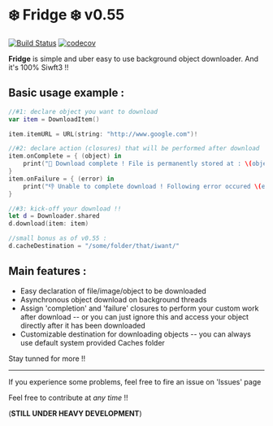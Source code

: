# ❄️ Fridge ❄️ v0.55
[![Build Status](https://travis-ci.org/vexy/Fridge.svg?branch=master)](https://travis-ci.org/vexy/Fridge)
[![codecov](https://codecov.io/gh/vexy/Fridge/branch/master/graph/badge.svg)](https://codecov.io/gh/vexy/Fridge)

**Fridge** is simple and uber easy to use background object downloader. And it's 100% Siwft3 !!


## Basic usage example :

```Swift
//#1: declare object you want to download
var item = DownloadItem()

item.itemURL = URL(string: "http://www.google.com")!

//#2: declare action (closures) that will be performed after download  (psst.. things will work just fine even if you don't do this !! 😜)
item.onComplete = { (object) in
    print("💪 Download complete ! File is permanently stored at : \(object.absoluteString)")
}
item.onFailure = { (error) in
    print("👎 Unable to complete download ! Following error occured \(error.localizedDescription)")
}

//#3: kick-off your download !!
let d = Downloader.shared
d.download(item: item)

//small bonus as of v0.55 :
d.cacheDestination = "/some/folder/that/iwant/"
```


## Main features :
- Easy declaration of file/image/object to be downloaded
- Asynchronous object download on background threads
- Assign 'completion' and 'failure' closures to perform your custom work after download
  --  or you can just ignore this and access your object directly after it has been downloaded
- Customizable destination for downloading objects
  -- you can always use default system provided Caches folder

Stay tunned for more !!


---
If you experience some problems, feel free to fire an issue on 'Issues' page


Feel free to contribute at *any time* !!

(**STILL UNDER HEAVY DEVELOPMENT**)
